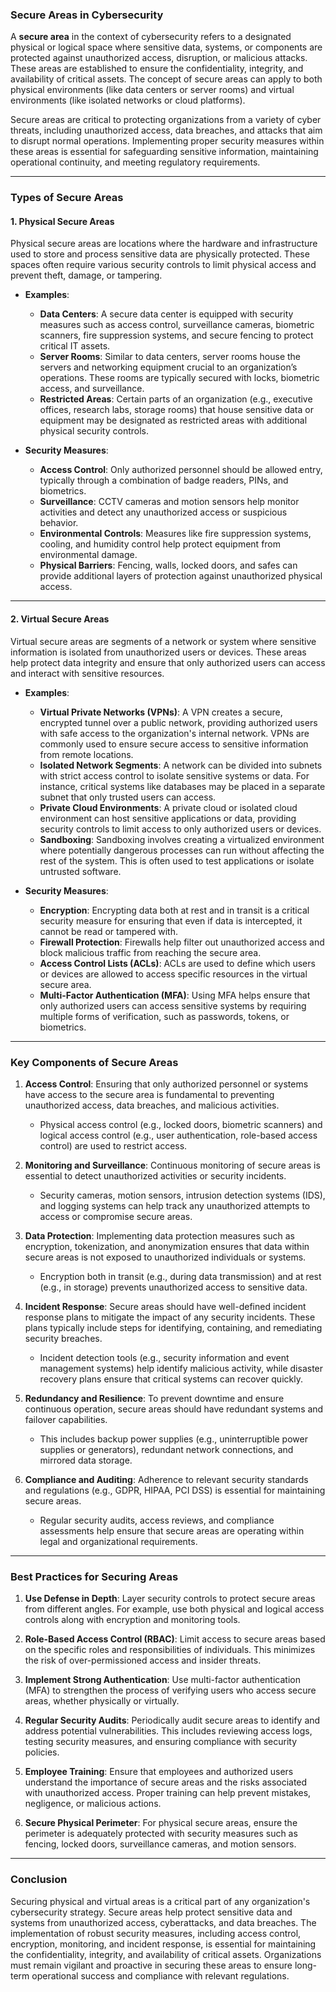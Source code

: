 ### **Secure Areas in Cybersecurity**

A **secure area** in the context of cybersecurity refers to a designated physical or logical space where sensitive data, systems, or components are protected against unauthorized access, disruption, or malicious attacks. These areas are established to ensure the confidentiality, integrity, and availability of critical assets. The concept of secure areas can apply to both physical environments (like data centers or server rooms) and virtual environments (like isolated networks or cloud platforms).

Secure areas are critical to protecting organizations from a variety of cyber threats, including unauthorized access, data breaches, and attacks that aim to disrupt normal operations. Implementing proper security measures within these areas is essential for safeguarding sensitive information, maintaining operational continuity, and meeting regulatory requirements.

---

### **Types of Secure Areas**

#### **1. Physical Secure Areas**
Physical secure areas are locations where the hardware and infrastructure used to store and process sensitive data are physically protected. These spaces often require various security controls to limit physical access and prevent theft, damage, or tampering.

- **Examples**:
  - **Data Centers**: A secure data center is equipped with security measures such as access control, surveillance cameras, biometric scanners, fire suppression systems, and secure fencing to protect critical IT assets.
  - **Server Rooms**: Similar to data centers, server rooms house the servers and networking equipment crucial to an organization’s operations. These rooms are typically secured with locks, biometric access, and surveillance.
  - **Restricted Areas**: Certain parts of an organization (e.g., executive offices, research labs, storage rooms) that house sensitive data or equipment may be designated as restricted areas with additional physical security controls.

- **Security Measures**:
  - **Access Control**: Only authorized personnel should be allowed entry, typically through a combination of badge readers, PINs, and biometrics.
  - **Surveillance**: CCTV cameras and motion sensors help monitor activities and detect any unauthorized access or suspicious behavior.
  - **Environmental Controls**: Measures like fire suppression systems, cooling, and humidity control help protect equipment from environmental damage.
  - **Physical Barriers**: Fencing, walls, locked doors, and safes can provide additional layers of protection against unauthorized physical access.

---

#### **2. Virtual Secure Areas**
Virtual secure areas are segments of a network or system where sensitive information is isolated from unauthorized users or devices. These areas help protect data integrity and ensure that only authorized users can access and interact with sensitive resources.

- **Examples**:
  - **Virtual Private Networks (VPNs)**: A VPN creates a secure, encrypted tunnel over a public network, providing authorized users with safe access to the organization's internal network. VPNs are commonly used to ensure secure access to sensitive information from remote locations.
  - **Isolated Network Segments**: A network can be divided into subnets with strict access control to isolate sensitive systems or data. For instance, critical systems like databases may be placed in a separate subnet that only trusted users can access.
  - **Private Cloud Environments**: A private cloud or isolated cloud environment can host sensitive applications or data, providing security controls to limit access to only authorized users or devices.
  - **Sandboxing**: Sandboxing involves creating a virtualized environment where potentially dangerous processes can run without affecting the rest of the system. This is often used to test applications or isolate untrusted software.

- **Security Measures**:
  - **Encryption**: Encrypting data both at rest and in transit is a critical security measure for ensuring that even if data is intercepted, it cannot be read or tampered with.
  - **Firewall Protection**: Firewalls help filter out unauthorized access and block malicious traffic from reaching the secure area.
  - **Access Control Lists (ACLs)**: ACLs are used to define which users or devices are allowed to access specific resources in the virtual secure area.
  - **Multi-Factor Authentication (MFA)**: Using MFA helps ensure that only authorized users can access sensitive systems by requiring multiple forms of verification, such as passwords, tokens, or biometrics.

---

### **Key Components of Secure Areas**

1. **Access Control**: Ensuring that only authorized personnel or systems have access to the secure area is fundamental to preventing unauthorized access, data breaches, and malicious activities.
   - Physical access control (e.g., locked doors, biometric scanners) and logical access control (e.g., user authentication, role-based access control) are used to restrict access.

2. **Monitoring and Surveillance**: Continuous monitoring of secure areas is essential to detect unauthorized activities or security incidents.
   - Security cameras, motion sensors, intrusion detection systems (IDS), and logging systems can help track any unauthorized attempts to access or compromise secure areas.

3. **Data Protection**: Implementing data protection measures such as encryption, tokenization, and anonymization ensures that data within secure areas is not exposed to unauthorized individuals or systems.
   - Encryption both in transit (e.g., during data transmission) and at rest (e.g., in storage) prevents unauthorized access to sensitive data.

4. **Incident Response**: Secure areas should have well-defined incident response plans to mitigate the impact of any security incidents. These plans typically include steps for identifying, containing, and remediating security breaches.
   - Incident detection tools (e.g., security information and event management systems) help identify malicious activity, while disaster recovery plans ensure that critical systems can recover quickly.

5. **Redundancy and Resilience**: To prevent downtime and ensure continuous operation, secure areas should have redundant systems and failover capabilities.
   - This includes backup power supplies (e.g., uninterruptible power supplies or generators), redundant network connections, and mirrored data storage.

6. **Compliance and Auditing**: Adherence to relevant security standards and regulations (e.g., GDPR, HIPAA, PCI DSS) is essential for maintaining secure areas.
   - Regular security audits, access reviews, and compliance assessments help ensure that secure areas are operating within legal and organizational requirements.

---

### **Best Practices for Securing Areas**

1. **Use Defense in Depth**: Layer security controls to protect secure areas from different angles. For example, use both physical and logical access controls along with encryption and monitoring tools.
   
2. **Role-Based Access Control (RBAC)**: Limit access to secure areas based on the specific roles and responsibilities of individuals. This minimizes the risk of over-permissioned access and insider threats.

3. **Implement Strong Authentication**: Use multi-factor authentication (MFA) to strengthen the process of verifying users who access secure areas, whether physically or virtually.

4. **Regular Security Audits**: Periodically audit secure areas to identify and address potential vulnerabilities. This includes reviewing access logs, testing security measures, and ensuring compliance with security policies.

5. **Employee Training**: Ensure that employees and authorized users understand the importance of secure areas and the risks associated with unauthorized access. Proper training can help prevent mistakes, negligence, or malicious actions.

6. **Secure Physical Perimeter**: For physical secure areas, ensure the perimeter is adequately protected with security measures such as fencing, locked doors, surveillance cameras, and motion sensors. 

---

### **Conclusion**

Securing physical and virtual areas is a critical part of any organization's cybersecurity strategy. Secure areas help protect sensitive data and systems from unauthorized access, cyberattacks, and data breaches. The implementation of robust security measures, including access control, encryption, monitoring, and incident response, is essential for maintaining the confidentiality, integrity, and availability of critical assets. Organizations must remain vigilant and proactive in securing these areas to ensure long-term operational success and compliance with relevant regulations.
